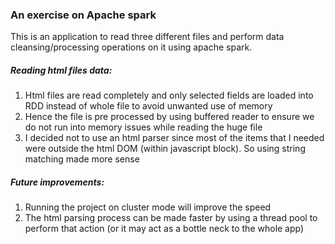 ### An exercise on Apache spark

This is an application to read three different files and perform data cleansing/processing operations on it using apache spark.

##### Reading html files data:
1. Html files are read completely and only selected fields are loaded into RDD instead of whole file to avoid unwanted use of memory
2. Hence the file is pre processed by using buffered reader to ensure we do not run into memory issues while reading the huge file 
3. I decided not to use an html parser since most of the items that I needed were outside the html DOM (within javascript block). So using string matching made more sense

##### Future improvements:
1. Running the project on cluster mode will improve the speed 
2. The html parsing process can be made faster by using a thread pool to perform that action (or it may act as a bottle neck to the whole app)

